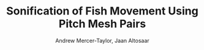 ---
title: Sonification of Fish Movement Using Pitch Mesh Pairs
venue: New Interfaces For Musical Expression
author: Andrew Mercer-Taylor, Jaan Altosaar
blurb: Can we convey how fish move using generative music and computer vision?
link: https://dl.acm.org/citation.cfm?id=2993785
pdf: 2015_Mercer-Taylor-Altosaar_Fish-Music.pdf
code: https://github.com/andrewjmt/fishmusic
demo: https://www.youtube.com/watch?v=HzsFGQyIpuc
year: 2015
thumb: fishthumb.png
bibtex: |
    @inproceedings{Mercer-Taylor:2015:SFM:2993778.2993785,
     author = {Mercer-Taylor, Andrew and Altosaar, Jaan},
     title = {Sonification of Fish Movement Using Pitch Mesh Pairs},
     booktitle = {Proceedings of the International Conference on New Interfaces for Musical Expression},
     series = {NIME 2015},
     year = {2015},
     isbn = {978-0-692-49547-6},
     location = {Baton Rouge, Louisiana, USA},
     pages = {28--29},
     numpages = {2},
     url = {http://dl.acm.org/citation.cfm?id=2993778.2993785},
     acmid = {2993785},
     publisher = {The School of Music and the Center for Computation and Technology (CCT), Louisiana State University},
     address = {Baton Rouge, Louisiana, USA},
    } 
---